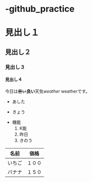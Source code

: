 # -github_practice
# 見出し１
## 見出し２
### 見出し３
#### 見出し４

今日は~~悪い~~**良い**天気*weather* weatherです。

* あした

+ きょう

- 機能
  1. K能
  2. 昨日
  3. きのう

名前 | 価格
--- | ---
いちご | １００
バナナ | １５０


